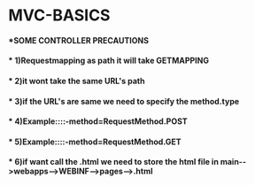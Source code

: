 # MVC-BASICS
#### *SOME CONTROLLER PRECAUTIONS
####	 * 1)Requestmapping as path it will take GETMAPPING
####	 * 2)it wont take the same URL's path
####	 * 3)if the URL's are same we need to specify the method.type
####	 * 4)Example::::-method=RequestMethod.POST
####	 * 5)Example::::-method=RequestMethod.GET
####	 * 6)if want call the .html we need to store the html file in main-->webapps-->WEBINF-->pages-->.html

	 
